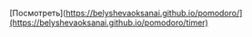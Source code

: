 [Посмотреть](https://belyshevaoksanai.github.io/pomodoro/](https://belyshevaoksanai.github.io/pomodoro/timer)
